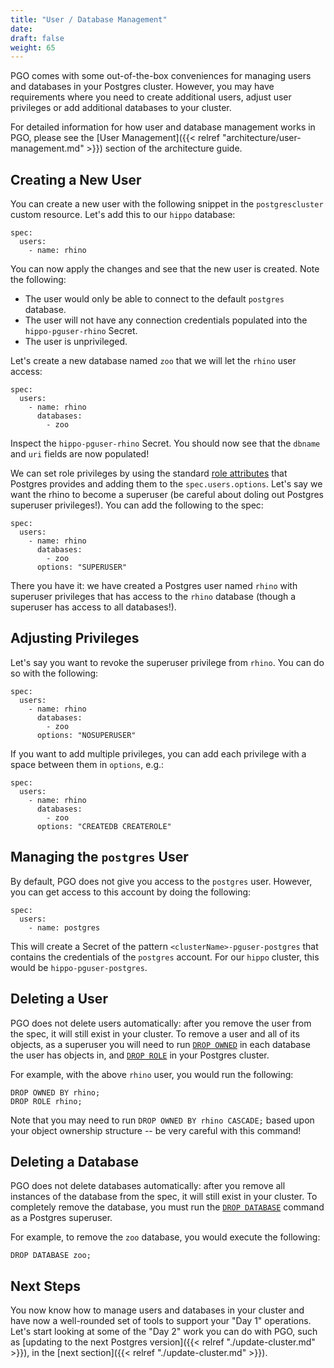 ```yaml
---
title: "User / Database Management"
date:
draft: false
weight: 65
---
```


PGO comes with some out-of-the-box conveniences for managing users and databases in your Postgres cluster. However, you may have requirements where you need to create additional users, adjust user privileges or add additional databases to your cluster.

For detailed information for how user and database management works in PGO, please see the [User Management]({{< relref "architecture/user-management.md" >}}) section of the architecture guide.

## Creating a New User

You can create a new user with the following snippet in the `postgrescluster` custom resource. Let's add this to our `hippo` database:

```
spec:
  users:
    - name: rhino
```

You can now apply the changes and see that the new user is created. Note the following:

- The user would only be able to connect to the default `postgres` database.
- The user will not have any connection credentials populated into the `hippo-pguser-rhino` Secret.
- The user is unprivileged.

Let's create a new database named `zoo` that we will let the `rhino` user access:

```
spec:
  users:
    - name: rhino
      databases:
        - zoo
```

Inspect the `hippo-pguser-rhino` Secret. You should now see that the `dbname` and `uri` fields are now populated!

We can set role privileges by using the standard [role attributes](https://www.postgresql.org/docs/current/role-attributes.html) that Postgres provides and adding them to the `spec.users.options`. Let's say we want the rhino to become a superuser (be careful about doling out Postgres superuser privileges!). You can add the following to the spec:

```
spec:
  users:
    - name: rhino
      databases:
        - zoo
      options: "SUPERUSER"
```

There you have it: we have created a Postgres user named `rhino` with superuser privileges that has access to the `rhino` database (though a superuser has access to all databases!).

## Adjusting Privileges

Let's say you want to revoke the superuser privilege from `rhino`. You can do so with the following:

```
spec:
  users:
    - name: rhino
      databases:
        - zoo
      options: "NOSUPERUSER"
```

If you want to add multiple privileges, you can add each privilege with a space between them in `options`, e.g.:

```
spec:
  users:
    - name: rhino
      databases:
        - zoo
      options: "CREATEDB CREATEROLE"
```

## Managing the `postgres` User

By default, PGO does not give you access to the `postgres` user. However, you can get access to this account by doing the following:

```
spec:
  users:
    - name: postgres
```

This will create a Secret of the pattern `<clusterName>-pguser-postgres` that contains the credentials of the `postgres` account. For our `hippo` cluster, this would be `hippo-pguser-postgres`.

## Deleting a User

PGO does not delete users automatically: after you remove the user from the spec, it will still exist in your cluster. To remove a user and all of its objects, as a superuser you will need to run [`DROP OWNED`](https://www.postgresql.org/docs/current/sql-drop-owned.html) in each database the user has objects in, and [`DROP ROLE`](https://www.postgresql.org/docs/current/sql-droprole.html)
in your Postgres cluster.

For example, with the above `rhino` user, you would run the following:

```
DROP OWNED BY rhino;
DROP ROLE rhino;
```

Note that you may need to run `DROP OWNED BY rhino CASCADE;` based upon your object ownership structure -- be very careful with this command!

## Deleting a Database

PGO does not delete databases automatically: after you remove all instances of the database from the spec, it will still exist in your cluster. To completely remove the database, you must run the [`DROP DATABASE`](https://www.postgresql.org/docs/current/sql-dropdatabase.html)
command as a Postgres superuser.

For example, to remove the `zoo` database, you would execute the following:

```
DROP DATABASE zoo;
```

## Next Steps

You now know how to manage users and databases in your cluster and have now a well-rounded set of tools to support your "Day 1" operations. Let's start looking at some of the "Day 2" work you can do with PGO, such as [updating to the next Postgres version]({{< relref "./update-cluster.md" >}}), in the [next section]({{< relref "./update-cluster.md" >}}).
